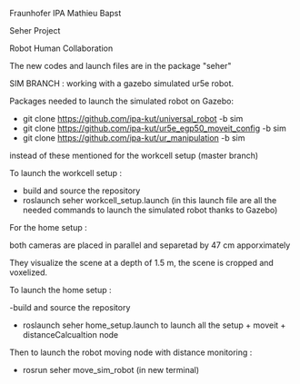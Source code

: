 Fraunhofer IPA
Mathieu Bapst

Seher Project

Robot Human Collaboration

The new codes and launch files are in the package "seher"

SIM BRANCH : working with a gazebo simulated ur5e robot.

Packages needed to launch the simulated robot on Gazebo:
- git clone https://github.com/ipa-kut/universal_robot -b sim
- git clone https://github.com/ipa-kut/ur5e_egp50_moveit_config -b sim
- git clone https://github.com/ipa-kut/ur_manipulation -b sim

instead of these mentioned for the workcell setup (master branch)


To launch the workcell setup :
- build and source the repository
- roslaunch seher workcell_setup.launch    (in this launch file are all the needed commands to launch the simulated robot thanks to Gazebo)

For the home setup :

both cameras are placed in parallel and separetad by 47 cm apporximately

They visualize the scene at a depth of 1.5 m, the scene is cropped and voxelized.

To launch the home setup :

-build and source the repository
- roslaunch seher home_setup.launch to launch all the setup + moveit + distanceCalcualtion node

Then to launch the robot moving node with distance monitoring :
- rosrun seher move_sim_robot (in new terminal)
